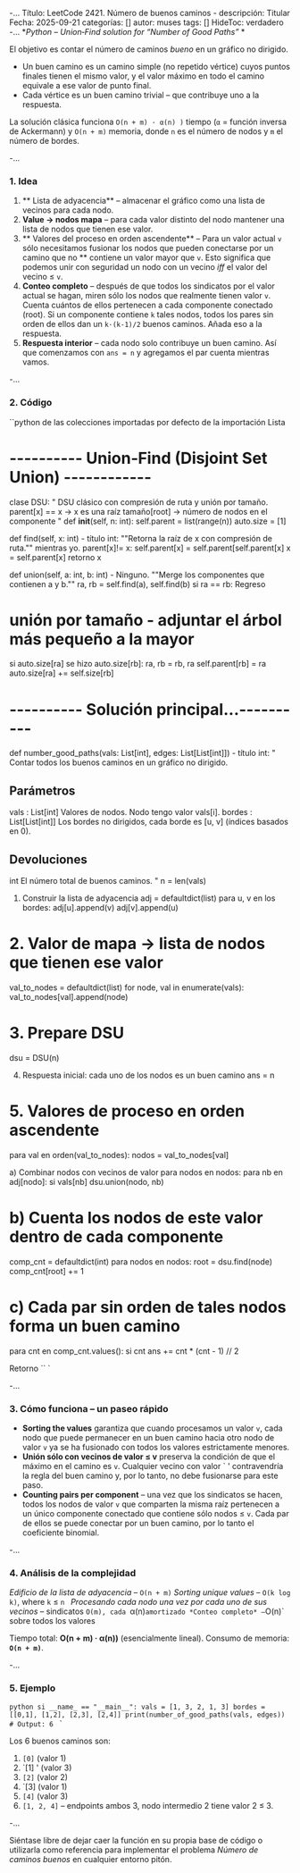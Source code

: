-...
Título: LeetCode 2421. Número de buenos caminos -
descripción: Titular
Fecha: 2025-09-21
categorías: []
autor: muses
tags: []
HideToc: verdadero
-...
**Python – Union‐Find solution for “Number of Good Paths”* *

El objetivo es contar el número de caminos *bueno* en un gráfico no dirigido.

* Un buen camino es un camino simple (no repetido vértice) cuyos puntos finales tienen el mismo valor, y el valor máximo en todo el camino equivale a ese valor de punto final.
* Cada vértice es un buen camino trivial – que contribuye uno a la respuesta.

La solución clásica funciona
`O(n + m) · α(n) )` tiempo (`α` = función inversa de Ackermann) y
`O(n + m)` memoria, donde `n` es el número de nodos y `m` el número de bordes.

-...

### 1. Idea

1. ** Lista de adyacencia** – almacenar el gráfico como una lista de vecinos para cada nodo.
2. **Value → nodos mapa** – para cada valor distinto del nodo mantener una lista de nodos que tienen ese valor.
3. ** Valores del proceso en orden ascendente** –
Para un valor actual `v` sólo necesitamos fusionar los nodos que pueden conectarse por un camino que no ** contiene un valor mayor que `v`.
Esto significa que podemos unir con seguridad un nodo con un vecino *iff* el valor del vecino ≤ `v`.
4. **Conteo completo** – después de que todos los sindicatos por el valor actual se hagan, miren sólo los nodos que realmente tienen valor `v`.
Cuenta cuántos de ellos pertenecen a cada componente conectado (root).
Si un componente contiene `k` tales nodos, todos los pares sin orden de ellos dan un `k·(k‐1)/2` buenos caminos.
Añada eso a la respuesta.
5. **Respuesta interior** – cada nodo solo contribuye un buen camino.
Así que comenzamos con `ans = n` y agregamos el par cuenta mientras vamos.

-...

### 2. Código

``python
de las colecciones importadas por defecto
de la importación Lista

# ---------- Union‐Find (Disjoint Set Union) ------------
clase DSU:
"
DSU clásico con compresión de ruta y unión por tamaño.
parent[x] == x → x es una raíz
tamaño[root] → número de nodos en el componente
"
def __init__(self, n: int):
self.parent = list(range(n))
auto.size = [1]

def find(self, x: int) - título int:
""Retorna la raíz de x con compresión de ruta.""
mientras yo. parent[x]!= x:
self.parent[x] = self.parent[self.parent[x]
x = self.parent[x]
retorno x

def union(self, a: int, b: int) - Ninguno.
""Merge los componentes que contienen a y b.""
ra, rb = self.find(a), self.find(b)
si ra == rb:
Regreso
# unión por tamaño - adjuntar el árbol más pequeño a la mayor
si auto.size[ra] se hizo auto.size[rb]:
ra, rb = rb, ra
self.parent[rb] = ra
auto.size[ra] += self.size[rb]

# ---------- Solución principal...----------
def number_good_paths(vals: List[int], edges: List[List[int]]) - título int:
"
Contar todos los buenos caminos en un gráfico no dirigido.

Parámetros
--------
vals : List[int]
Valores de nodos. Nodo tengo valor vals[i].
bordes : List[List[int]]
Los bordes no dirigidos, cada borde es [u, v] (índices basados en 0).

Devoluciones
---
int
El número total de buenos caminos.
"
n = len(vals)
1. Construir la lista de adyacencia
adj = defaultdict(list)
para u, v en los bordes:
adj[u].append(v)
adj[v].append(u)

# 2. Valor de mapa → lista de nodos que tienen ese valor
val_to_nodes = defaultdict(list)
for node, val in enumerate(vals):
val_to_nodes[val].append(node)

# 3. Prepare DSU
dsu = DSU(n)

4. Respuesta inicial: cada uno de los nodos es un buen camino
ans = n

# 5. Valores de proceso en orden ascendente
para val en orden(val_to_nodes):
nodos = val_to_nodes[val]

a) Combinar nodos con vecinos de valor
para nodos en nodos:
para nb en adj[nodo]:
si vals[nb]
dsu.union(nodo, nb)

# b) Cuenta los nodos de este valor dentro de cada componente
comp_cnt = defaultdict(int)
para nodos en nodos:
root = dsu.find(node)
comp_cnt[root] += 1

# c) Cada par sin orden de tales nodos forma un buen camino
para cnt en comp_cnt.values():
si cnt
ans += cnt * (cnt - 1) // 2

Retorno
`` `

-...

### 3. Cómo funciona – un paseo rápido

* **Sorting the values** garantiza que cuando procesamos un valor `v`, cada nodo que puede permanecer en un buen camino hacia otro nodo de valor `v` ya se ha fusionado con todos los valores estrictamente menores.
* **Unión sólo con vecinos de valor ≤ v** preserva la condición de que el máximo en el camino es `v`.
Cualquier vecino con valor ` ' contravendría la regla del buen camino y, por lo tanto, no debe fusionarse para este paso.
* **Counting pairs per component** – una vez que los sindicatos se hacen, todos los nodos de valor `v` que comparten la misma raíz pertenecen a un único componente conectado que contiene sólo nodos ≤ `v`.
Cada par de ellos se puede conectar por un buen camino, por lo tanto el coeficiente binomial.

-...

### 4. Análisis de la complejidad

*Edificio de la lista de adyacencia* – `O(n + m)`
*Sorting unique values* – `O(k log k)`, where `k` ≤ `n `
*Procesando cada nodo una vez por cada uno de sus vecinos* – sindicatos `O(m), cada `α(n)` amortizado
*Conteo completo* – `O(n)` sobre todos los valores

Tiempo total: **O(n + m) · α(n))** (esencialmente lineal).
Consumo de memoria: **`O(n + m)`**.

-...

### 5. Ejemplo

``python
si __name_ == "__main__":
vals = [1, 3, 2, 1, 3]
bordes = [[0,1], [1,2], [2,3], [2,4]]
print(number_of_good_paths(vals, edges)) # Output: 6
`` `

Los 6 buenos caminos son:

1. `[0]` (valor 1)
2. `[1] ' (valor 3)
3. `[2]` (valor 2)
4. `[3] (valor 1)
5. `[4]` (valor 3)
6. `[1, 2, 4]` – endpoints ambos 3, nodo intermedio 2 tiene valor 2 ≤ 3.

-...

Siéntase libre de dejar caer la función en su propia base de código o utilizarla como referencia para implementar el problema *Número de caminos buenos* en cualquier entorno pitón.